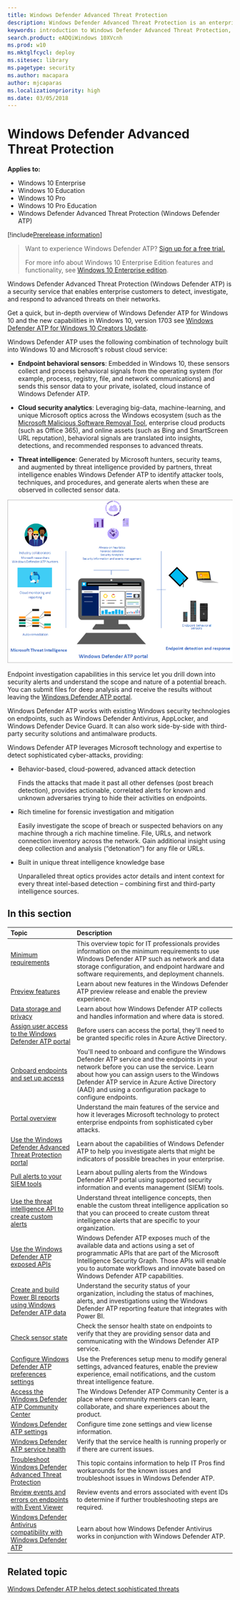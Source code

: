 ```yaml
---
title: Windows Defender Advanced Threat Protection 
description: Windows Defender Advanced Threat Protection is an enterprise security service that helps detect and respond to possible cybersecurity threats related to advanced persistent threats.
keywords: introduction to Windows Defender Advanced Threat Protection, introduction to Windows Defender ATP, cybersecurity, advanced persistent threat, enterprise security, endpoint behavioral sensor, cloud security, analytics, threat intelligence
search.product: eADQiWindows 10XVcnh
ms.prod: w10
ms.mktglfcycl: deploy
ms.sitesec: library
ms.pagetype: security
ms.author: macapara
author: mjcaparas
ms.localizationpriority: high
ms.date: 03/05/2018
---
```


# Windows Defender Advanced Threat Protection

**Applies to:**

- Windows 10 Enterprise
- Windows 10 Education
- Windows 10 Pro
- Windows 10 Pro Education
- Windows Defender Advanced Threat Protection (Windows Defender ATP)

[!include[Prerelease information](prerelease.md)]

>Want to experience Windows Defender ATP? [Sign up for a free trial.](https://www.microsoft.com/en-us/WindowsForBusiness/windows-atp?ocid=docs-wdatp-main-abovefoldlink)
>
>For more info about Windows 10 Enterprise Edition features and functionality, see [Windows 10 Enterprise edition](https://www.microsoft.com/WindowsForBusiness/buy).

Windows Defender Advanced Threat Protection (Windows Defender ATP) is a security service that enables enterprise customers to detect, investigate, and respond to advanced threats on their networks.

Get a quick, but in-depth overview of Windows Defender ATP for Windows 10 and the new capabilities in Windows 10, version 1703 see [Windows Defender ATP for Windows 10 Creators Update](https://technet.microsoft.com/en-au/windows/mt782787).

Windows Defender ATP uses the following combination of technology built into Windows 10 and Microsoft's robust cloud service:

-   **Endpoint behavioral sensors**: Embedded in Windows 10, these sensors
    collect and process behavioral signals from the operating system
    (for example, process, registry, file, and network communications)
    and sends this sensor data to your private, isolated, cloud instance of Windows Defender ATP.


-   **Cloud security analytics**: Leveraging big-data, machine-learning, and
    unique Microsoft optics across the Windows ecosystem (such as the
    [Microsoft Malicious Software Removal Tool](https://www.microsoft.com/en-au/download/malicious-software-removal-tool-details.aspx),
    enterprise cloud products (such as Office 365), and online assets
    (such as Bing and SmartScreen URL reputation), behavioral signals
    are translated into insights, detections, and recommended responses
    to advanced threats.

-   **Threat intelligence**: Generated by Microsoft hunters, security teams,
    and augmented by threat intelligence provided by partners, threat
    intelligence enables Windows Defender ATP to identify attacker
    tools, techniques, and procedures, and generate alerts when these
    are observed in collected sensor data.


![Windows Defender ATP service components](images/atp-image.png)

Endpoint investigation capabilities in this service let you drill down
into security alerts and understand the scope and nature of a potential
breach. You can submit files for deep analysis and receive the results
without leaving the [Windows Defender ATP portal](https://securitycenter.windows.com).

Windows Defender ATP works with existing Windows security technologies
on endpoints, such as Windows Defender Antivirus, AppLocker, and Windows Defender Device Guard. It
can also work side-by-side with third-party security solutions and
antimalware products.

Windows Defender ATP leverages Microsoft technology and expertise to
detect sophisticated cyber-attacks, providing:

- Behavior-based, cloud-powered, advanced attack detection

    Finds the attacks that made it past all other defenses (post breach detection), provides actionable, correlated alerts for known and unknown adversaries trying to hide their activities on endpoints.

- Rich timeline for forensic investigation and mitigation

    Easily investigate the scope of breach or suspected behaviors on any machine through a rich machine timeline. File, URLs, and network connection inventory across the network. Gain additional insight using deep collection and analysis (“detonation”) for any file or URLs.

- Built in unique threat intelligence knowledge base

    Unparalleled threat optics provides actor details and intent context for every threat intel-based detection – combining first and third-party intelligence sources.

## In this section

Topic | Description
:---|:---
[Minimum requirements](minimum-requirements-windows-defender-advanced-threat-protection.md) | This overview topic for IT professionals provides information on the minimum requirements to use Windows Defender ATP such as network and data storage configuration, and endpoint hardware and software requirements, and deployment channels.
[Preview features](preview-windows-defender-advanced-threat-protection.md) | Learn about new features in the Windows Defender ATP preview release and enable the preview experience.
[Data storage and privacy](data-storage-privacy-windows-defender-advanced-threat-protection.md)| Learn about how Windows Defender ATP collects and handles information and where data is stored.
[Assign user access to the Windows Defender ATP portal](assign-portal-access-windows-defender-advanced-threat-protection.md)| Before users can access the portal, they'll need to be granted specific roles in Azure Active Directory.
[Onboard endpoints and set up access](onboard-configure-windows-defender-advanced-threat-protection.md) | You'll need to onboard and configure the Windows Defender ATP service and the endpoints in your network before you can use the service. Learn about how you can assign users to the Windows Defender ATP service in Azure Active Directory (AAD) and using a configuration package to configure endpoints.
[Portal overview](portal-overview-windows-defender-advanced-threat-protection.md) | Understand the main features of the service and how it leverages Microsoft technology to protect enterprise endpoints from sophisticated cyber attacks.
[Use the Windows Defender Advanced Threat Protection portal](use-windows-defender-advanced-threat-protection.md) | Learn about the capabilities of Windows Defender ATP to help you investigate alerts that might be indicators of possible breaches in your enterprise.
[Pull alerts to your SIEM tools](configure-siem-windows-defender-advanced-threat-protection.md) | Learn about pulling alerts from the Windows Defender ATP portal using supported security information and events management (SIEM) tools.
[Use the threat intelligence API to create custom alerts](use-custom-ti-windows-defender-advanced-threat-protection.md) | Understand threat intelligence concepts, then enable the custom threat intelligence application so that you can proceed to create custom threat intelligence alerts that are specific to your organization.
[Use the Windows Defender ATP exposed APIs](exposed-apis-windows-defender-advanced-threat-protection.md) | Windows Defender ATP exposes much of the available data and actions using a set of programmatic APIs that are part of the Microsoft Intelligence Security Graph. Those APIs will enable you to automate workflows and innovate based on Windows Defender ATP capabilities.
[Create and build Power BI reports using Windows Defender ATP data](powerbi-reports-windows-defender-advanced-threat-protection.md) | Understand the security status of your organization, including the status of machines, alerts, and investigations using the Windows Defender ATP reporting feature that integrates with Power BI. 
[Check sensor state](check-sensor-status-windows-defender-advanced-threat-protection.md) | Check the sensor health state on endpoints to verify that they are providing sensor data and communicating with the Windows Defender ATP service.
[Configure Windows Defender ATP preferences settings](preferences-setup-windows-defender-advanced-threat-protection.md) | Use the Preferences setup menu to modify general settings, advanced features, enable the preview experience, email notifications, and the custom threat intelligence feature.
[Access the Windows Defender ATP Community Center](community-windows-defender-advanced-threat-protection.md)| The Windows Defender ATP Community Center is a place where community members can learn, collaborate, and share experiences about the product. 
[Windows Defender ATP settings](settings-windows-defender-advanced-threat-protection.md) | Configure time zone settings and view license information.
[Windows Defender ATP service health](service-status-windows-defender-advanced-threat-protection.md) | Verify that the service health is running properly or if there are current issues.
[Troubleshoot Windows Defender Advanced Threat Protection](troubleshoot-windows-defender-advanced-threat-protection.md) | This topic contains information to help IT Pros find workarounds for the known issues and troubleshoot issues in Windows Defender ATP.
[Review events and errors on endpoints with Event Viewer](event-error-codes-windows-defender-advanced-threat-protection.md)| Review events and errors associated with event IDs to determine if further troubleshooting steps are required.
[Windows Defender Antivirus compatibility with Windows Defender ATP](defender-compatibility-windows-defender-advanced-threat-protection.md) | Learn about how Windows Defender Antivirus works in conjunction with Windows Defender ATP.

## Related topic
[Windows Defender ATP helps detect sophisticated threats](https://www.microsoft.com/itshowcase/Article/Content/854/Windows-Defender-ATP-helps-detect-sophisticated-threats)
